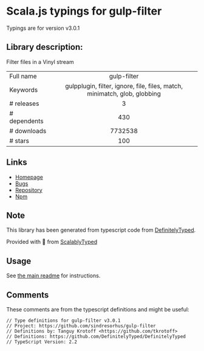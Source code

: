 
# Scala.js typings for gulp-filter

Typings are for version v3.0.1

## Library description:
Filter files in a Vinyl stream

|                    |                 |
| ------------------ | :-------------: |
| Full name          | gulp-filter |
| Keywords           | gulpplugin, filter, ignore, file, files, match, minimatch, glob, globbing |
| # releases         | 3 |
| # dependents       | 430 |
| # downloads        | 7732538 |
| # stars            | 100 |

## Links
- [Homepage](https://github.com/sindresorhus/gulp-filter#readme)
- [Bugs](https://github.com/sindresorhus/gulp-filter/issues)
- [Repository](https://github.com/sindresorhus/gulp-filter)
- [Npm](https://www.npmjs.com/package/gulp-filter)
    


## Note
This library has been generated from typescript code from [DefinitelyTyped](https://definitelytyped.org).

Provided with :purple_heart: from [ScalablyTyped](https://github.com/oyvindberg/ScalablyTyped)

## Usage
See [the main readme](../../readme.md) for instructions.

## Comments

These comments are from the typescript definitions and might be useful:
```
// Type definitions for gulp-filter v3.0.1
// Project: https://github.com/sindresorhus/gulp-filter
// Definitions by: Tanguy Krotoff <https://github.com/tkrotoff>
// Definitions: https://github.com/DefinitelyTyped/DefinitelyTyped
// TypeScript Version: 2.2

```


